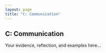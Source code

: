 ```yaml
---
layout: page
title: "C: Communication"
---
```


## C: Communication

Your evidence, reflection, and examples here...
